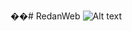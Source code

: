 ��#   R e d a n W e b 
 
 
![Alt text]([https://github.com/Maksaid/RedanWeb/Tablet.png](https://github.com/Maksaid/RedanWeb/blob/main/Tablet.png)https://github.com/Maksaid/RedanWeb/blob/main/Tablet.png)
